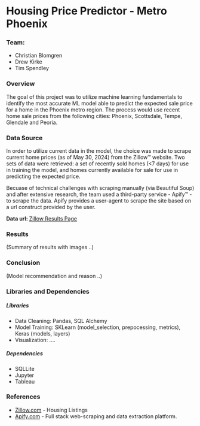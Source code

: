 # Housing Price Predictor - Metro Phoenix

<h3>Team:</h3>
<ul>
    <li>Christian Blomgren</li>
    <li>Drew Kirke</li>
    <li>Tim Spendley
</ul>

<h3>Overview</h3>
<P>The goal of this project was to utilize machine learning fundamentals to identify the most accurate ML model able 
to predict the expected sale price for a home in the Phoenix metro region. The process would use recent home sale prices from the following cities: Phoenix, Scottsdale, Tempe, Glendale and Peoria.</p>

<h3>Data Source</h3>

<p>In order to utilize current data in the model, the choice was made to scrape current home prices (as of May 30, 2024) from the Zillow&trade; website. Two sets of data were retrieved: a set of recently sold homes (&lt;7 days) for use in training the model, and homes currently available for sale for use in predicting the expected price.<p>

<p>Becuase of technical challenges with scraping manually (via Beautiful Soup) and after extensive research, the team used a third-party service - Apify&trade; - to scrape the data. Apify provides a user-agent to scrape the site based on a url construct provided by the user.</p>

<b>Data url: </b><a href="https://www.zillow.com/phoenix-az/sold/?searchQueryState=%7B%22pagination%22%3A%7B%7D%2C%22isMapVisible%22%3Atrue%2C%22mapBounds%22%3A%7B%22west%22%3A-112.63061986914062%2C%22east%22%3A-111.55121313085937%2C%22south%22%3A33.28514328583089%2C%22north%22%3A33.925649143779%7D%2C%22regionSelection%22%3A%5B%7B%22regionId%22%3A40326%2C%22regionType%22%3A6%7D%2C%7B%22regionId%22%3A47958%2C%22regionType%22%3A6%7D%2C%7B%22regionId%22%3A54346%2C%22regionType%22%3A6%7D%2C%7B%22regionId%22%3A18298%2C%22regionType%22%3A6%7D%2C%7B%22regionId%22%3A40298%2C%22regionType%22%3A6%7D%5D%2C%22filterState%22%3A%7B%22sort%22%3A%7B%22value%22%3A%22globalrelevanceex%22%7D%2C%22ah%22%3A%7B%22value%22%3Atrue%7D%2C%22rs%22%3A%7B%22value%22%3Atrue%7D%2C%22fsba%22%3A%7B%22value%22%3Afalse%7D%2C%22fsbo%22%3A%7B%22value%22%3Afalse%7D%2C%22nc%22%3A%7B%22value%22%3Afalse%7D%2C%22cmsn%22%3A%7B%22value%22%3Afalse%7D%2C%22auc%22%3A%7B%22value%22%3Afalse%7D%2C%22fore%22%3A%7B%22value%22%3Afalse%7D%7D%2C%22isListVisible%22%3Atrue%7D">Zillow Results Page</a>


<h3>Results</h3>
<p>(Summary of results with images ..)

<h3>Conclusion</h3>
<p>(Model recommendation and reason ..)


<h3>Libraries and Dependencies</h3>
<h5>Libraries</h5>
<ul>
    <li>Data Cleaning: Pandas, SQL Alchemy</li>
    <li>Model Training: SKLearn (model_selection, prepocessing, metrics), Keras (models, layers)</li>
    <li>Visualization: ....</li>
</ul>
<h5>Dependencies</h5>
<ul>
    <li>SQLLite</li>
    <li>Jupyter</li>
    <li>Tableau</li>
</ul>

<h3>References</h3>
<ul>
    <li><a href="https://www.zillow.com/">Zillow.com</a> - Housing Listings
    <li><a href="https://apify.com/">Apify.com</a> - Full stack web-scraping and data extraction platform.
<ul>

